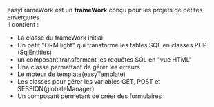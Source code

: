 easyFrameWork est un <b>frameWork</b> conçu pour les projets de petites envergures<br>
Il contient : 
<ul>
  <li>La classe du frameWork initial</li>
  <li>Un petit "ORM light" qui transforme les tables SQL en classes PHP (SqlEntities)</li>
  <li>un composant transformant les requêtes SQL en "vue HTML"</li>
  <li>Une classe permettant de gérer les erreurs</li>
  <li>Le moteur de template(easyTemplate)</li>
  <li>Les classes pour gérer les variables GET, POST et SESSION(globaleManager)</li>
  <li>Un composant permetant de créer des formulaires</li>
</ul>
